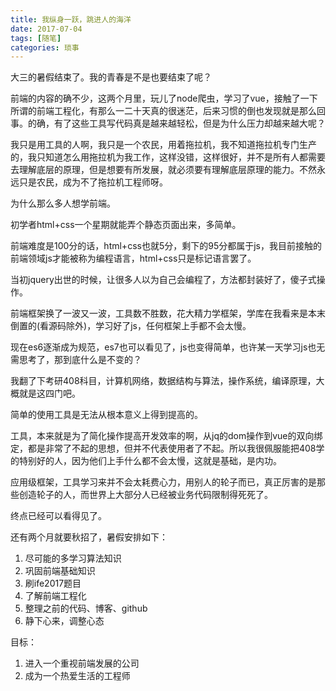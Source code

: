 ```yaml
---
title: 我纵身一跃，跳进人的海洋
date: 2017-07-04
tags: [随笔]
categories: 琐事
---
```

大三的暑假结束了。我的青春是不是也要结束了呢？

前端的内容的确不少，这两个月里，玩儿了node爬虫，学习了vue，接触了一下所谓的前端工程化，有那么一二十天真的很迷茫，后来习惯的倒也发现就是那么回事。的确，有了这些工具写代码真是越来越轻松，但是为什么压力却越来越大呢？

我只是用工具的人啊，我只是一个农民，用着拖拉机，我不知道拖拉机专门生产的，我只知道怎么用拖拉机为我工作，这样没错，这样很好，并不是所有人都需要去理解底层的原理，但是想要有所发展，就必须要有理解底层原理的能力。不然永远只是农民，成为不了拖拉机工程师呀。

为什么那么多人想学前端。

初学者html+css一个星期就能弄个静态页面出来，多简单。

前端难度是100分的话，html+css也就5分，剩下的95分都属于js，我目前接触的前端领域js才能被称为编程语言，html+css只是标记语言罢了。

当初jquery出世的时候，让很多人以为自己会编程了，方法都封装好了，傻子式操作。

前端框架换了一波又一波，工具数不胜数，花大精力学框架，学库在我看来是本末倒置的(看源码除外)，学习好了js，任何框架上手都不会太慢。

现在es6逐渐成为规范，es7也可以看见了，js也变得简单，也许某一天学习js也无需思考了，那到底什么是不变的？

我翻了下考研408科目，计算机网络，数据结构与算法，操作系统，编译原理，大概就是这四门吧。

简单的使用工具是无法从根本意义上得到提高的。

工具，本来就是为了简化操作提高开发效率的啊，从jq的dom操作到vue的双向绑定，都是非常了不起的思想，但并不代表使用者了不起。所以我很佩服能把408学的特别好的人，因为他们上手什么都不会太慢，这就是基础，是内功。

应用级框架，工具学习来并不会太耗费心力，用别人的轮子而已，真正厉害的是那些创造轮子的人，而世界上大部分人已经被业务代码限制得死死了。

终点已经可以看得见了。

还有两个月就要秋招了，暑假安排如下：
1. 尽可能的多学习算法知识
2. 巩固前端基础知识
3. 刷ife2017题目
3. 了解前端工程化
4. 整理之前的代码、博客、github
5. 静下心来，调整心态

目标：
1. 进入一个重视前端发展的公司
2. 成为一个热爱生活的工程师
